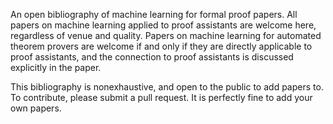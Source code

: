 An open bibliography of machine learning for formal proof papers.
All papers on machine learning applied to proof assistants are welcome here,
regardless of venue and quality.
Papers on machine learning for automated theorem provers are welcome
if and only if they are directly applicable to proof assistants,
and the connection to proof assistants is discussed explicitly in the paper.

This bibliography is nonexhaustive, and open to the public to add papers to.
To contribute, please submit a pull request.
It is perfectly fine to add your own papers.

